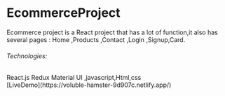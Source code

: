 # EcommerceProject
Ecommerce project is a React project that has a lot of function,it also has several pages : Home ,Products ,Contact ,Login ,Signup,Card.
<h6> Technologies: </h6> React.js Redux Material UI ,javascript,Html,css</br>
[LiveDemo](https://voluble-hamster-9d907c.netlify.app/)
